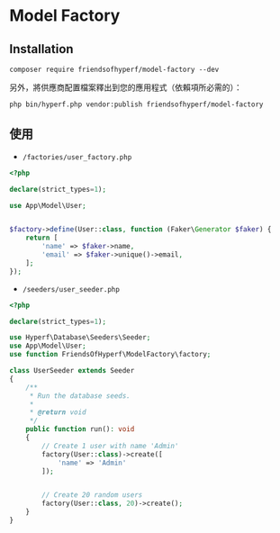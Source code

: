 # Model Factory

## Installation

```shell
composer require friendsofhyperf/model-factory --dev
```

另外，將供應商配置檔案釋出到您的應用程式（依賴項所必需的）：

```shell
php bin/hyperf.php vendor:publish friendsofhyperf/model-factory
```

## 使用

- `/factories/user_factory.php`

```php
<?php

declare(strict_types=1);

use App\Model\User;


$factory->define(User::class, function (Faker\Generator $faker) {
    return [
        'name' => $faker->name,
        'email' => $faker->unique()->email,
    ];
});
```

- `/seeders/user_seeder.php`

```php
<?php

declare(strict_types=1);

use Hyperf\Database\Seeders\Seeder;
use App\Model\User;
use function FriendsOfHyperf\ModelFactory\factory;

class UserSeeder extends Seeder
{
    /**
     * Run the database seeds.
     *
     * @return void
     */
    public function run(): void
    {
        // Create 1 user with name 'Admin'
        factory(User::class)->create([
            'name' => 'Admin'
        ]);


        // Create 20 random users
        factory(User::class, 20)->create();
    }
}

```
